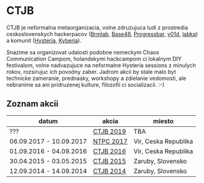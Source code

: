 # CTJB

CTJB je neformalna metaorganizacia, volne zdruzujuca ludi z prostredia ceskoslovenskych hackerpacov
([Brmlab](https://brmlab.cz/), [Base48](http://base48.cz/), [Progressbar](https://progressbar.sk/), [v01d](http://v01d.sk/), [labka](https://labka.cz/))
a komunit ([Hysteria](http://hysteria.sk/), [Kyberia](https://kyberia.sk/)).

Snazime sa organizovat udalosti podobne nemeckym Chaos Communication Campom, holandskymi hackcampom ci lokalnym DIY festivalom, volne nadvazujuce na neformalne Hysteria sessions z minulych rokov, rozsirujuc ich povodny zaber. Jadrom akcii by stale malo byt technicke zameranie, prednasky, workshopy a zdielanie vedomosti, ale nebranime sa ani pridruzenej kulture, filozofii ci socializacii. :-)

## Zoznam akcii

| datum                   | akcia                          | miesto               |
|-------------------------|--------------------------------|----------------------|
| ???                     | [CTJB 2019](2019.md)           | TBA                  |
| 06.09.2017 - 10.09.2017 | [NTPC 2017](https://ntpc.wtf/) | Vir, Ceska Republika |
| 01.09.2016 - 04.09.2016 | [CTJB 2016](2016.md)           | Vir, Ceska Republika |
| 30.04.2015 - 03.05.2015 | [CTJB 2015](2015.md)           | Zaruby, Slovensko    |
| 12.09.2014 - 14.09.2014 | [CTJB 2014](2014.md)           | Zaruby, Slovensko    |

